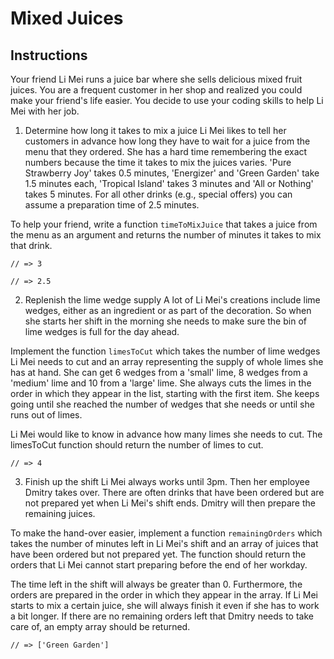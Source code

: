 # Mixed Juices

## Instructions
Your friend Li Mei runs a juice bar where she sells delicious mixed fruit juices. You are a frequent customer in her shop and realized you could make your friend's life easier. You decide to use your coding skills to help Li Mei with her job.

1. Determine how long it takes to mix a juice
Li Mei likes to tell her customers in advance how long they have to wait for a juice from the menu that they ordered. She has a hard time remembering the exact numbers because the time it takes to mix the juices varies. 'Pure Strawberry Joy' takes 0.5 minutes, 'Energizer' and 'Green Garden' take 1.5 minutes each, 'Tropical Island' takes 3 minutes and 'All or Nothing' takes 5 minutes. For all other drinks (e.g., special offers) you can assume a preparation time of 2.5 minutes.

To help your friend, write a function ``timeToMixJuice`` that takes a juice from the menu as an argument and returns the number of minutes it takes to mix that drink.

```timeToMixJuice('Tropical Island');
// => 3
```

```timeToMixJuice('Berries & Lime');
// => 2.5
```

2. Replenish the lime wedge supply
A lot of Li Mei's creations include lime wedges, either as an ingredient or as part of the decoration. So when she starts her shift in the morning she needs to make sure the bin of lime wedges is full for the day ahead.

Implement the function ``limesToCut`` which takes the number of lime wedges Li Mei needs to cut and an array representing the supply of whole limes she has at hand. She can get 6 wedges from a 'small' lime, 8 wedges from a 'medium' lime and 10 from a 'large' lime. She always cuts the limes in the order in which they appear in the list, starting with the first item. She keeps going until she reached the number of wedges that she needs or until she runs out of limes.

Li Mei would like to know in advance how many limes she needs to cut. The limesToCut function should return the number of limes to cut.

```limesToCut(25, ['small', 'small', 'large', 'medium', 'small']);
// => 4
```

3. Finish up the shift
Li Mei always works until 3pm. Then her employee Dmitry takes over. There are often drinks that have been ordered but are not prepared yet when Li Mei's shift ends. Dmitry will then prepare the remaining juices.

To make the hand-over easier, implement a function ``remainingOrders`` which takes the number of minutes left in Li Mei's shift and an array of juices that have been ordered but not prepared yet. The function should return the orders that Li Mei cannot start preparing before the end of her workday.

The time left in the shift will always be greater than 0. Furthermore, the orders are prepared in the order in which they appear in the array. If Li Mei starts to mix a certain juice, she will always finish it even if she has to work a bit longer. If there are no remaining orders left that Dmitry needs to take care of, an empty array should be returned.

```remainingOrders(5, ['Energizer', 'All or Nothing', 'Green Garden']);
// => ['Green Garden']
```